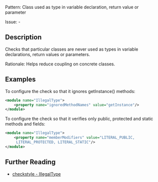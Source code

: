 Pattern: Class used as type in variable declaration, return value or parameter

Issue: -

## Description

Checks that particular classes are never used as types in variable declarations, return values or parameters. 

Rationale: Helps reduce coupling on concrete classes. 

## Examples

To configure the check so that it ignores getInstance() methods: 


```xml
<module name="IllegalType">
    <property name="ignoredMethodNames" value="getInstance"/>
</module>
```
        

To configure the check so that it verifies only public, protected and static methods and fields: 


```xml
<module name="IllegalType">
    <property name="memberModifiers" value="LITERAL_PUBLIC,
     LITERAL_PROTECTED, LITERAL_STATIC"/>
</module>
```

## Further Reading

* [checkstyle - IllegalType](https://checkstyle.sourceforge.io/checks/coding/illegaltype.html#IllegalType)
